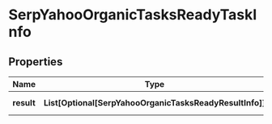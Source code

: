 # SerpYahooOrganicTasksReadyTaskInfo


## Properties

| Name | Type | Description | Notes |
|------------ | ------------- | ------------- | -------------|
**result** | **List[Optional[SerpYahooOrganicTasksReadyResultInfo]]** | array of results |[optional]|